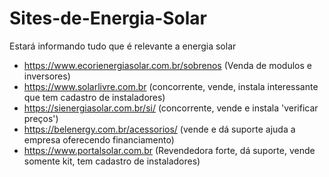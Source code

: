 # Sites-de-Energia-Solar
Estará informando tudo que é relevante a energia solar
* https://www.ecorienergiasolar.com.br/sobrenos (Venda de modulos e inversores)
* https://www.solarlivre.com.br (concorrente, vende, instala interessante que tem cadastro de instaladores)
* https://sienergiasolar.com.br/si/ (concorrente, vende e instala 'verificar preços')
* https://belenergy.com.br/acessorios/ (vende e dá suporte ajuda a empresa oferecendo financiamento)
* https://www.portalsolar.com.br (Revendedora forte, dá suporte, vende somente kit, tem cadastro de instaladores)
